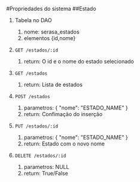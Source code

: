 #Propriedades do sistema
##Estado
1. Tabela no DAO
    1. nome: serasa_estados
    2. elementos {id,nome}

2.  `GET /estados/:id`
    1. return: O id e o nome do estado selecionado

3.  `GET /estados`
    1. return: Lista de estados

4.  `POST /estados`
    1. parametros: { "nome": "ESTADO_NAME" }
    2. return: Confimação do inserção

5.  `PUT /estados/:id`
    1. parametros: { "nome": "ESTADO_NAME" }
    2. return: Estado com o novo nome

6.  `DELETE /estados/:id`
    1. parametros: NULL
    2. return: True/False